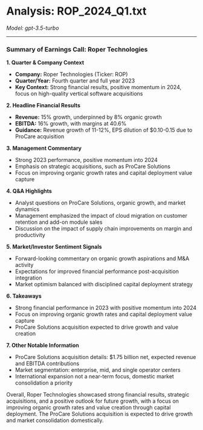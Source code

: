 # Analysis: ROP_2024_Q1.txt

*Model: gpt-3.5-turbo*

---

### Summary of Earnings Call: Roper Technologies

**1. Quarter & Company Context**
- **Company:** Roper Technologies (Ticker: ROP)
- **Quarter/Year:** Fourth quarter and full year 2023
- **Key Context:** Strong financial results, positive momentum in 2024, focus on high-quality vertical software acquisitions

**2. Headline Financial Results**
- **Revenue:** 15% growth, underpinned by 8% organic growth
- **EBITDA:** 16% growth, with margins at 40.6%
- **Guidance:** Revenue growth of 11-12%, EPS dilution of $0.10-0.15 due to ProCare acquisition

**3. Management Commentary**
- Strong 2023 performance, positive momentum into 2024
- Emphasis on strategic acquisitions, such as ProCare Solutions
- Focus on improving organic growth rates and capital deployment value capture

**4. Q&A Highlights**
- Analyst questions on ProCare Solutions, organic growth, and market dynamics
- Management emphasized the impact of cloud migration on customer retention and add-on module sales
- Discussion on the impact of supply chain improvements on margin and productivity

**5. Market/Investor Sentiment Signals**
- Forward-looking commentary on organic growth aspirations and M&A activity
- Expectations for improved financial performance post-acquisition integration
- Market optimism balanced with disciplined capital deployment strategy

**6. Takeaways**
- Strong financial performance in 2023 with positive momentum into 2024
- Focus on improving organic growth rates and capital deployment value capture
- ProCare Solutions acquisition expected to drive growth and value creation

**7. Other Notable Information**
- ProCare Solutions acquisition details: $1.75 billion net, expected revenue and EBITDA contributions
- Market segmentation: enterprise, mid, and single operator centers
- International expansion not a near-term focus, domestic market consolidation a priority

Overall, Roper Technologies showcased strong financial results, strategic acquisitions, and a positive outlook for future growth, with a focus on improving organic growth rates and value creation through capital deployment. The ProCare Solutions acquisition is expected to drive growth and market consolidation domestically.